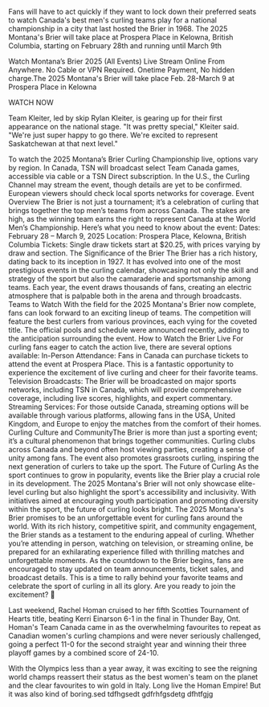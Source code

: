 Fans will have to act quickly if they want to lock down their preferred seats to watch Canada's best men's curling teams play for a national championship in a city that last hosted the Brier in 1968. The 2025 Montana's Brier will take place at Prospera Place in Kelowna, British Columbia, starting on February 28th and running until March 9th

Watch Montana’s Brier 2025 (All Events) Live Stream Online From Anywhere. No Cable or VPN Required. Onetime Payment, No hidden charge.The 2025 Montana's Brier will take place Feb. 28-March 9 at Prospera Place in Kelowna

WATCH NOW



Team Kleiter, led by skip Rylan Kleiter, is gearing up for their first appearance on the national stage. "It was pretty special," Kleiter said. "We're just super happy to go there. We're excited to represent Saskatchewan at that next level."

To watch the 2025 Montana’s Brier Curling Championship live, options vary by region. In Canada, TSN will broadcast select Team Canada games, accessible via cable or a TSN Direct subscription. In the U.S., the Curling Channel may stream the event, though details are yet to be confirmed. European viewers should check local sports networks for coverage.
Event Overview​
The Brier is not just a tournament; it’s a celebration of curling that brings together the top men’s teams from across Canada. The stakes are high, as the winning team earns the right to represent Canada at the World Men’s Championship. Here’s what you need to know about the event:
Dates: February 28 – March 9, 2025
Location: Prospera Place, Kelowna, British Columbia
Tickets: Single draw tickets start at $20.25, with prices varying by draw and section.
The Significance of the Brier​
The Brier has a rich history, dating back to its inception in 1927. It has evolved into one of the most prestigious events in the curling calendar, showcasing not only the skill and strategy of the sport but also the camaraderie and sportsmanship among teams. Each year, the event draws thousands of fans, creating an electric atmosphere that is palpable both in the arena and through broadcasts.
Teams to Watch​
With the field for the 2025 Montana's Brier now complete, fans can look forward to an exciting lineup of teams. The competition will feature the best curlers from various provinces, each vying for the coveted title. The official pools and schedule were announced recently, adding to the anticipation surrounding the event.
How to Watch the Brier Live​
For curling fans eager to catch the action live, there are several options available:
In-Person Attendance: Fans in Canada can purchase tickets to attend the event at Prospera Place. This is a fantastic opportunity to experience the excitement of live curling and cheer for their favorite teams.
Television Broadcasts: The Brier will be broadcasted on major sports networks, including TSN in Canada, which will provide comprehensive coverage, including live scores, highlights, and expert commentary.
Streaming Services: For those outside Canada, streaming options will be available through various platforms, allowing fans in the USA, United Kingdom, and Europe to enjoy the matches from the comfort of their homes.
Curling Culture and Community​
The Brier is more than just a sporting event; it’s a cultural phenomenon that brings together communities. Curling clubs across Canada and beyond often host viewing parties, creating a sense of unity among fans. The event also promotes grassroots curling, inspiring the next generation of curlers to take up the sport.
The Future of Curling​
As the sport continues to grow in popularity, events like the Brier play a crucial role in its development. The 2025 Montana's Brier will not only showcase elite-level curling but also highlight the sport's accessibility and inclusivity. With initiatives aimed at encouraging youth participation and promoting diversity within the sport, the future of curling looks bright.
The 2025 Montana's Brier promises to be an unforgettable event for curling fans around the world. With its rich history, competitive spirit, and community engagement, the Brier stands as a testament to the enduring appeal of curling. Whether you’re attending in person, watching on television, or streaming online, be prepared for an exhilarating experience filled with thrilling matches and unforgettable moments. As the countdown to the Brier begins, fans are encouraged to stay updated on team announcements, ticket sales, and broadcast details. This is a time to rally behind your favorite teams and celebrate the sport of curling in all its glory. Are you ready to join the excitement? 🥌

Last weekend, Rachel Homan cruised to her fifth Scotties Tournament of Hearts title, beating Kerri Einarson 6-1 in the final in Thunder Bay, Ont. Homan's Team Canada came in as the overwhelming favourites to repeat as Canadian women's curling champions and were never seriously challenged, going a perfect 11-0 for the second straight year and winning their three playoff games by a combined score of 24-10.

With the Olympics less than a year away, it was exciting to see the reigning world champs reassert their status as the best women's team on the planet and the clear favourites to win gold in Italy. Long live the Homan Empire! But it was also kind of boring.sed tdfhgsedt gdfrhfgsdetg dfhtfgjg
